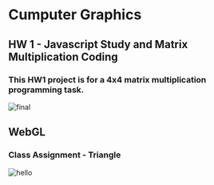 # **Cumputer Graphics**
## HW 1 - Javascript Study and Matrix Multiplication Coding
### This HW1 project is for a 4x4 matrix multiplication programming task.
![final](/uploads/ed6ae47644a6a835bb7b31deaed56b85/final.JPG)
## WebGL
### Class Assignment - Triangle
![hello](/uploads/755ad8a18757903f0d4bfd9b1cb3ea21/hello.PNG)
